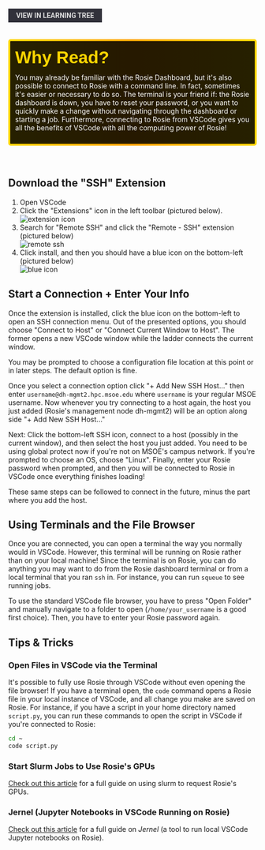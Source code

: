 <br>
<a href='/learning-tree?node=18' style='
    background-color: #31313a;
    color: gainsboro;
    padding: 6px 16px;
    border: none
    border-radius: 4px;
    text-transform: uppercase;
    font-family: "Roboto", sans-serif;
    font-size: 1em;
    font-weight: bold;
    cursor: pointer;
    text-decoration: none;
    display: inline-block;'
>
  View in Learning Tree
</a>

<br>
<br>
<br>

<div style='
  position: relative;
  padding: 10px; 
  border-radius: 5px;
  background-color: rgba(0, 0, 0, 0.85); 
  border: 4px solid transparent;
  background-image: linear-gradient(90deg, rgba(0, 0, 0, 0.85), rgba(0, 0, 0, 0.85)), linear-gradient(90deg, gold, orange, gold);
  background-origin: border-box;
  background-clip: padding-box, border-box;
'>

<svg width='200' height='50' style='display: block; margin-bottom: 5px;'>
  <text x='0' y='35' font-size='35' font-family='Arial' font-weight='bold' fill='gold'>
    Why Read?
    <animate attributeName='fill' values='gold; orange; gold' dur='3s' repeatCount='indefinite' />
  </text>
</svg>

<p style='color: white; margin-top: 2px;'>You may already be familiar with the Rosie Dashboard, but it's also possible to connect to Rosie with a command line. In fact, sometimes it's easier or necessary to do so. The terminal is your friend if: the Rosie dashboard is down, you have to reset your password, or you want to quickly make a change without navigating through the dashboard or starting a job. Furthermore, connecting to Rosie from VSCode gives you all the benefits of VSCode with all the computing power of Rosie!</p>

</div>

<br/>

<br/>

## Download the "SSH" Extension

1. Open VSCode
2. Click the "Extensions" icon in the left toolbar (pictured below).  
![extension icon](./img/article_content/extensions-view-icon.png) 
3. Search for "Remote SSH" and click the "Remote - SSH" extension (pictured below)  
![remote ssh](./img/article_content/remote-ssh.png)
4. Click install, and then you should have a blue icon on the bottom-left (pictured below)  
![blue icon](./img/ssh-icon.png)

## Start a Connection + Enter Your Info

Once the extension is installed, click the blue icon on the bottom-left to open an SSH connection menu. Out of the presented options, you should choose "Connect to Host" or "Connect Current Window to Host". The former opens a new VSCode window while the ladder connects the current window.

You may be prompted to choose a configuration file location at this point or in later steps. The default option is fine.

Once you select a connection option click "+ Add New SSH Host..." then enter `username@dh-mgmt2.hpc.msoe.edu` where `username` is your regular MSOE username. Now whenever you try connecting to a host again, the host you just added (Rosie's management node dh-mgmt2) will be an option along side "+ Add New SSH Host..."

Next: Click the bottom-left SSH icon, connect to a host (possibly in the current window), and then select the host you just added. You need to be using global protect now if you're not on MSOE's campus network. If you're prompted to choose an OS, choose "Linux". Finally, enter your Rosie password when prompted, and then you will be connected to Rosie in VSCode once everything finishes loading!

These same steps can be followed to connect in the future, minus the part where you add the host.

## Using Terminals and the File Browser

Once you are connected, you can open a terminal the way you normally would in VSCode. However, this terminal will be running on Rosie rather than on your local machine! Since the terminal is on Rosie, you can do anything you may want to do from the Rosie dashboard terminal or from a local terminal that you ran `ssh` in. For instance, you can run `squeue` to see running jobs.

To use the standard VSCode file browser, you have to press "Open Folder" and manually navigate to a folder to open (`/home/your_username` is a good first choice). Then, you have to enter your Rosie password again.

## Tips & Tricks

### Open Files in VSCode via the Terminal

It's possible to fully use Rosie through VSCode without even opening the file browser! If you have a terminal open, the `code` command opens a Rosie file in your local instance of VSCode, and all change you make are saved on Rosie. For instance, if you have a script in your home directory named `script.py`, you can run these commands to open the script in VSCode if you're connected to Rosie:
```bash
cd ~
code script.py
```

### Start Slurm Jobs to Use Rosie's GPUs

[Check out this article](/library?nav=Articles&article=Learning_Resources-Advanced-Slurm) for a full guide on using slurm to request Rosie's GPUs.

### Jernel (Jupyter Notebooks in VSCode Running on Rosie)

[Check out this article](/library?nav=Articles&article=Learning_Resources-Jernel) for a full guide on *Jernel* (a tool to run local VSCode Jupyter notebooks on Rosie).